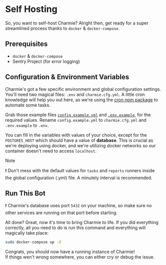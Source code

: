 # Self Hosting

So, you want to self-host Charmie? Alright then, get ready for a super streamlined process thanks to `docker` & `docker-compose`.

## Prerequisites

- `docker` & `docker-compose`
- Sentry Project (for error logging)

## Configuration & Environment Variables

Charmie's got a few specific environment and global configuration settings. You'll need two magical files: `.env` and `charmie.cfg.yml`. A little cron knowledge will help you out here, as we're using the [cron npm package](https://www.npmjs.com/package/cron) to automate some tasks.

Grab those example files [`config.example.yml`](/config.example.yml) and [`.env.example`](/.env.example), for the required values. Rename `config.example.yml` to `charmie.cfg.yml` and `.env.example` to `.env`.

You can fill in the variables with values of your choice, except for the `POSTGRES_HOST` which should have a value of **database**. This is crucial as we're deploying using docker, and we're utilizing docker networks so our container doesn't need to access `localhost`.

> [!NOTE]
> ❗ Don't mess with the default values for `tasks` and `reports` runners inside the global configuration (.yml) file. A minutely interval is recommended.

## Run This Bot

❗ Charmie's database uses port `5432` on your machine, so make sure no other services are running on that port before starting.

All done? Great, now it's time to bring Charmie to life.
If you did everything correctly, all you need to do is run this command and everything will magically take place:

```bash
sudo docker-compose up -d
```

Congrats, you should now have a running instance of Charmie!  
If things wen't wrong somewhere, you can either cry or debug the issue.
